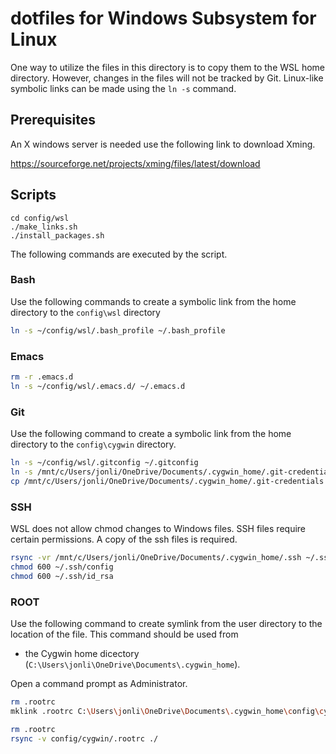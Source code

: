 # dotfiles for Windows Subsystem for Linux
One way to utilize the files in this directory is to copy them to the WSL home directory. However, changes in the files will not be tracked by Git. Linux-like symbolic links can be made using the `ln -s` command.

## Prerequisites 
An X windows server is needed use the following link to download Xming.

https://sourceforge.net/projects/xming/files/latest/download


## Scripts
````
cd config/wsl
./make_links.sh
./install_packages.sh
````

The following commands are executed by the script.
### Bash
Use the following commands to create a symbolic link from the home directory to the `config\wsl` directory
```bash
ln -s ~/config/wsl/.bash_profile ~/.bash_profile
```

### Emacs

```bash
rm -r .emacs.d
ln -s ~/config/wsl/.emacs.d/ ~/.emacs.d

```
### Git
Use the following command to create a symbolic link from the home directory to the `config\cygwin` directory.
```bash
ln -s ~/config/wsl/.gitconfig ~/.gitconfig
ln -s /mnt/c/Users/jonli/OneDrive/Documents/.cygwin_home/.git-credentials ~/.git-credentials
cp /mnt/c/Users/jonli/OneDrive/Documents/.cygwin_home/.git-credentials ~/

```

### SSH
WSL does not allow chmod changes to Windows files. SSH files require certain permissions. A copy of the ssh files is required.
```bash
rsync -vr /mnt/c/Users/jonli/OneDrive/Documents/.cygwin_home/.ssh ~/.ssh
chmod 600 ~/.ssh/config 
chmod 600 ~/.ssh/id_rsa
```

### ROOT
Use the following command to create symlink from the user directory to the location of the file. This command should be used from 

* the Cygwin home dicectory (`C:\Users\jonli\OneDrive\Documents\.cygwin_home`).

Open a command prompt as Administrator.
```bash
rm .rootrc
mklink .rootrc C:\Users\jonli\OneDrive\Documents\.cygwin_home\config\cygwin\.rootrc
```

```bash
rm .rootrc
rsync -v config/cygwin/.rootrc ./
```
